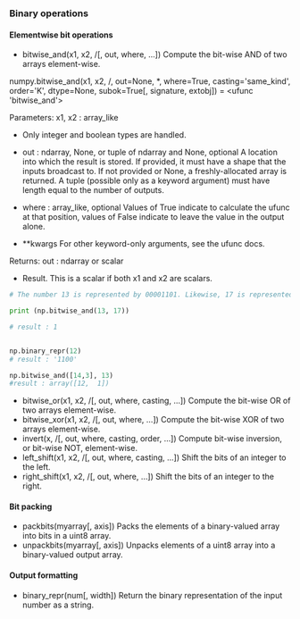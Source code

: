 ### Binary operations
####  Elementwise bit operations
- bitwise_and(x1, x2, /[, out, where, …])	Compute the bit-wise AND of two arrays element-wise.


numpy.bitwise_and(x1, x2, /, out=None, *, where=True, casting='same_kind', order='K', dtype=None, subok=True[, signature, extobj]) = <ufunc 'bitwise_and'>

Parameters:	x1, x2 : array_like
- Only integer and boolean types are handled.

- out : ndarray, None, or tuple of ndarray and None, optional
A location into which the result is stored. If provided, it must have a shape that the inputs broadcast to. If not provided or None, a freshly-allocated array is returned. A tuple (possible only as a keyword argument) must have length equal to the number of outputs.

- where : array_like, optional
Values of True indicate to calculate the ufunc at that position, values of False indicate to leave the value in the output alone.

- **kwargs
For other keyword-only arguments, see the ufunc docs.

Returns: out : ndarray or scalar
- Result. This is a scalar if both x1 and x2 are scalars.


``` python
# The number 13 is represented by 00001101. Likewise, 17 is represented by 00010001. The bit-wise AND of 13 and 17 is therefore 000000001, or 1:

print (np.bitwise_and(13, 17))

# result : 1


np.binary_repr(12)
# result : '1100'

np.bitwise_and([14,3], 13)
#result : array([12,  1])


```




- bitwise_or(x1, x2, /[, out, where, casting, …])	Compute the bit-wise OR of two arrays element-wise.
- bitwise_xor(x1, x2, /[, out, where, …])	Compute the bit-wise XOR of two arrays element-wise.
- invert(x, /[, out, where, casting, order, …])	Compute bit-wise inversion, or bit-wise NOT, element-wise.
- left_shift(x1, x2, /[, out, where, casting, …])	Shift the bits of an integer to the left.
- right_shift(x1, x2, /[, out, where, …])	Shift the bits of an integer to the right.
#### Bit packing
- packbits(myarray[, axis])	Packs the elements of a binary-valued array into bits in a uint8 array.
- unpackbits(myarray[, axis])	Unpacks elements of a uint8 array into a binary-valued output array.
#### Output formatting
- binary_repr(num[, width])	Return the binary representation of the input number as a string.